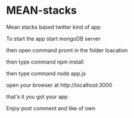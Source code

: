 # MEAN-stacks
Mean stacks based twitter kind of app

To start the app start mongoDB server

then open command promt in the folder loacation

then type command npm install

then type command node app.js

open your browser at http://localhost:3000

that's it you got your app

Enjoy post comment and like of own

